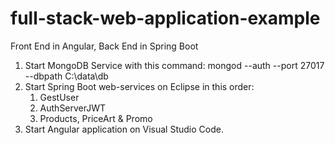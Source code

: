 # full-stack-web-application-example
 Front End in Angular, Back End in Spring Boot
 
 1. Start MongoDB Service with this command:
	mongod --auth --port 27017 --dbpath C:\data\db
 2. Start Spring Boot web-services on Eclipse in this order:
	1. GestUser
	2. AuthServerJWT
	3. Products, PriceArt & Promo
 3. Start Angular application on Visual Studio Code.
